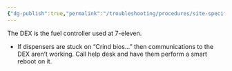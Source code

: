 ```yaml
---
{"dg-publish":true,"permalink":"/troubleshooting/procedures/site-specific/7-11/7-eleven-equipment-and-proceedures/","tags":["Keep/Color/Purple","Keep/Label/Troubleshooting-Guide","Keep/Label/7-11","Keep/Label/Procedures-and-Paperwork"]}
---
```



The DEX is the fuel controller used at 7-eleven.  

- If dispensers are stuck on “Crind bios…” then communications to the DEX aren’t working.  Call help desk and have them perform a smart reboot on it.  